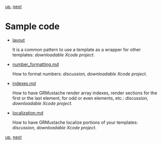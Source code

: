 [up](../../../blob/master/Guides/introduction.md), [next](../../../blob/master/Guides/sample_code/number_formatting.md)

Sample code
===========

- [layout](sample_code/layout)
    
    It is a common pattern to use a template as a wrapper for other templates: *downloadable Xcode project*.

- [number_formatting.md](../../../blob/master/Guides/sample_code/number_formatting.md)

    How to format numbers: *discussion, downloadable Xcode project*.

- [indexes.md](../../../blob/master/Guides/sample_code/indexes.md)
    
    How to have GRMustache render array indexes, render sections for the first or the last element, for odd or even elements, etc.: *discussion, downloadable Xcode project*.

- [localization.md](../../../blob/master/Guides/sample_code/localization.md)
    
    How to have GRMustache localize portions of your templates: *discussion, downloadable Xcode project*.

[up](../../../blob/master/Guides/introduction.md), [next](../../../blob/master/Guides/sample_code/number_formatting.md)

